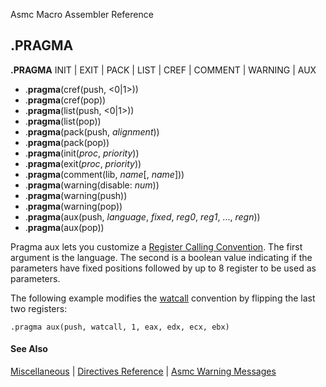 Asmc Macro Assembler Reference

## .PRAGMA

**.PRAGMA** INIT | EXIT | PACK | LIST | CREF | COMMENT | WARNING | AUX

- .**pragma**(cref(push, <0|1>))
- .**pragma**(cref(pop))
- .**pragma**(list(push, <0|1>))
- .**pragma**(list(pop))
- .**pragma**(pack(push, _alignment_))
- .**pragma**(pack(pop))
- .**pragma**(init(_proc_, _priority_))
- .**pragma**(exit(_proc_, _priority_))
- .**pragma**(comment(lib, _name_[, _name_]))
- .**pragma**(warning(disable: _num_))
- .**pragma**(warning(push))
- .**pragma**(warning(pop))
- .**pragma**(aux(push, _language_, _fixed_, _reg0_, _reg1_, ..., _regn_))
- .**pragma**(aux(pop))

Pragma aux lets you customize a [Register Calling Convention](procedures.md). The first argument is the language. The second is a boolean value indicating if the parameters have fixed positions followed by up to 8 register to be used as parameters.

The following example modifies the [watcall](watcall.md) convention by flipping the last two registers:
```
.pragma aux(push, watcall, 1, eax, edx, ecx, ebx)
```

#### See Also

[Miscellaneous](miscellaneous.md) | [Directives Reference](readme.md) | [Asmc Warning Messages](../error/warnings.md)
